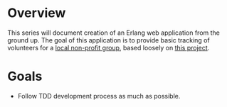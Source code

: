 <!-- vim:fo=tq:tw=144:syntax=off:sw=2:ts=2:
-->

# Overview

This series will document creation of an Erlang web application from the ground up. The goal of this application is to provide basic tracking of
volunteers for a [local non-profit group](http://www.friendsofthebluff.org/), based loosely on [this project](http://sos.sourceforge.net/).

# Goals

* Follow TDD development process as much as possible.

